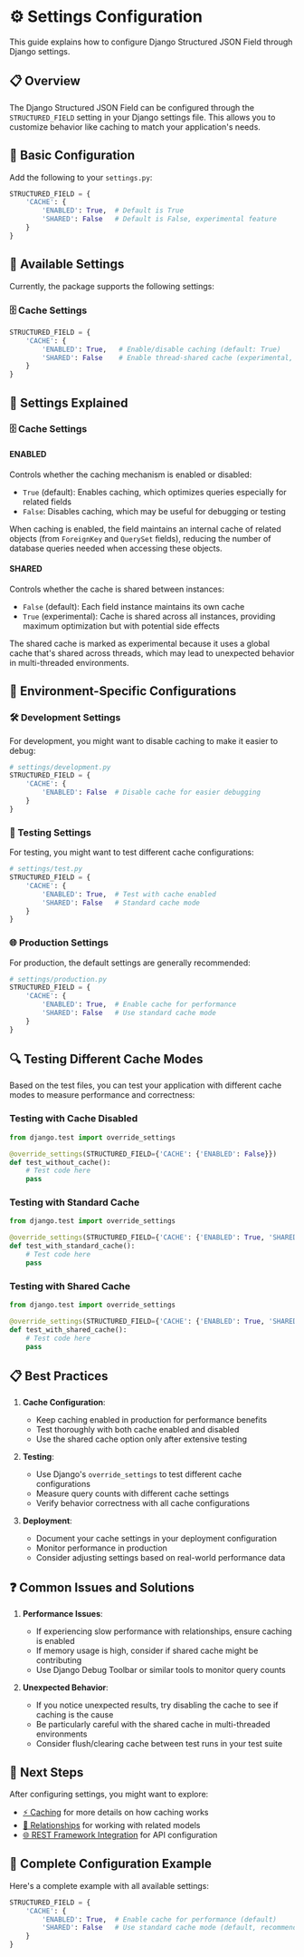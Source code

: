 # ⚙️ Settings Configuration

This guide explains how to configure Django Structured JSON Field through Django settings.

## 📋 Overview

The Django Structured JSON Field can be configured through the `STRUCTURED_FIELD` setting in your Django settings file. This allows you to customize behavior like caching to match your application's needs.

## 🚀 Basic Configuration

Add the following to your `settings.py`:

```python
STRUCTURED_FIELD = {
    'CACHE': {
        'ENABLED': True,  # Default is True
        'SHARED': False   # Default is False, experimental feature
    }
}
```

## 🔧 Available Settings

Currently, the package supports the following settings:

### 🗄️ Cache Settings

```python
STRUCTURED_FIELD = {
    'CACHE': {
        'ENABLED': True,   # Enable/disable caching (default: True)
        'SHARED': False    # Enable thread-shared cache (experimental, default: False)
    }
}
```

## 📝 Settings Explained

### 🗄️ Cache Settings

#### ENABLED

Controls whether the caching mechanism is enabled or disabled:

- `True` (default): Enables caching, which optimizes queries especially for related fields
- `False`: Disables caching, which may be useful for debugging or testing

When caching is enabled, the field maintains an internal cache of related objects (from `ForeignKey` and `QuerySet` fields), reducing the number of database queries needed when accessing these objects.

#### SHARED

Controls whether the cache is shared between instances:

- `False` (default): Each field instance maintains its own cache
- `True` (experimental): Cache is shared across all instances, providing maximum optimization but with potential side effects

The shared cache is marked as experimental because it uses a global cache that's shared across threads, which may lead to unexpected behavior in multi-threaded environments.

## 🔄 Environment-Specific Configurations

### 🛠️ Development Settings

For development, you might want to disable caching to make it easier to debug:

```python
# settings/development.py
STRUCTURED_FIELD = {
    'CACHE': {
        'ENABLED': False  # Disable cache for easier debugging
    }
}
```

### 🧪 Testing Settings

For testing, you might want to test different cache configurations:

```python
# settings/test.py
STRUCTURED_FIELD = {
    'CACHE': {
        'ENABLED': True,  # Test with cache enabled
        'SHARED': False   # Standard cache mode
    }
}
```

### 🌐 Production Settings

For production, the default settings are generally recommended:

```python
# settings/production.py
STRUCTURED_FIELD = {
    'CACHE': {
        'ENABLED': True,  # Enable cache for performance
        'SHARED': False   # Use standard cache mode
    }
}
```

## 🔍 Testing Different Cache Modes

Based on the test files, you can test your application with different cache modes to measure performance and correctness:

### Testing with Cache Disabled

```python
from django.test import override_settings

@override_settings(STRUCTURED_FIELD={'CACHE': {'ENABLED': False}})
def test_without_cache():
    # Test code here
    pass
```

### Testing with Standard Cache

```python
from django.test import override_settings

@override_settings(STRUCTURED_FIELD={'CACHE': {'ENABLED': True, 'SHARED': False}})
def test_with_standard_cache():
    # Test code here
    pass
```

### Testing with Shared Cache

```python
from django.test import override_settings

@override_settings(STRUCTURED_FIELD={'CACHE': {'ENABLED': True, 'SHARED': True}})
def test_with_shared_cache():
    # Test code here
    pass
```

## 📋 Best Practices

1. **Cache Configuration**:
   - Keep caching enabled in production for performance benefits
   - Test thoroughly with both cache enabled and disabled
   - Use the shared cache option only after extensive testing

2. **Testing**:
   - Use Django's `override_settings` to test different cache configurations
   - Measure query counts with different cache settings
   - Verify behavior correctness with all cache configurations

3. **Deployment**:
   - Document your cache settings in your deployment configuration
   - Monitor performance in production
   - Consider adjusting settings based on real-world performance data

## ❓ Common Issues and Solutions

1. **Performance Issues**:
   - If experiencing slow performance with relationships, ensure caching is enabled
   - If memory usage is high, consider if shared cache might be contributing
   - Use Django Debug Toolbar or similar tools to monitor query counts

2. **Unexpected Behavior**:
   - If you notice unexpected results, try disabling the cache to see if caching is the cause
   - Be particularly careful with the shared cache in multi-threaded environments
   - Consider flush/clearing cache between test runs in your test suite

## 🔄 Next Steps

After configuring settings, you might want to explore:
- [⚡ Caching](../Caching) for more details on how caching works
- [🔗 Relationships](../Relationships) for working with related models
- [🌐 REST Framework Integration](../REST%20Framework%20Integration) for API configuration

## 📝 Complete Configuration Example
Here's a complete example with all available settings:
```python
STRUCTURED_FIELD = {
    'CACHE': {
        'ENABLED': True,  # Enable cache for performance (default)
        'SHARED': False   # Use standard cache mode (default, recommended)
    }
}
``` 
